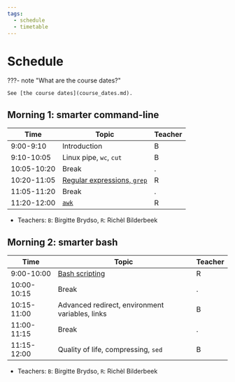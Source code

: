 ```yaml
---
tags:
  - schedule
  - timetable
---
```


# Schedule

???- note "What are the course dates?"

    See [the course dates](course_dates.md).

## Morning 1: smarter command-line

<!-- markdownlint-disable MD013 --><!-- Tables cannot be split up over lines, hence will break 80 characters per line -->

Time        | Topic                                                                        |Teacher
------------|------------------------------------------------------------------------------|-------
9:00-9:10   |Introduction                                                                  |B
9:10-10:05  |Linux pipe, `wc`, `cut`                                                       |B
10:05-10:20 |Break                                                                         |.
10:20-11:05 |[Regular expressions, `grep`](sessions/regular_expressions_and_grep/README.md)|R
11:05-11:20 |Break                                                                         |.
11:20-12:00 |[`awk`](sessions/awk/README.md)                                               |R

<!-- markdownlint-enable MD013 -->

- Teachers: `B`: Birgitte Brydso, `R`: Richèl Bilderbeek

## Morning 2: smarter bash

Time        | Topic                                         |Teacher
------------|-----------------------------------------------|-------
9:00-10:00  |[Bash scripting](sessions/scripting/README.md) |R
10:00-10:15 |Break                                          |.
10:15-11:00 |Advanced redirect, environment variables, links|B
11:00-11:15 |Break                                          |.
11:15-12:00 |Quality of life, compressing, `sed`            |B

- Teachers: `B`: Birgitte Brydso, `R`: Richèl Bilderbeek
